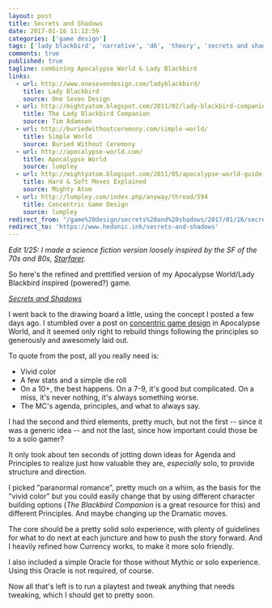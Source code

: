 ```yaml
---
layout: post
title: Secrets and Shadows
date: 2017-01-16 11:12:59
categories: ['game design']
tags: ['lady blackbird', 'narrative', 'd6', 'theory', 'secrets and shadows', 'starfarer', 'pbta', 'apocalypse world', 'rpglet']
comments: true
published: true
tagline: combining Apocalypse World & Lady Blackbird
links:
  - url: http://www.onesevendesign.com/ladyblackbird/
    title: Lady Blackbird
    source: One Seven Design
  - url: http://mightyatom.blogspot.com/2011/02/lady-blackbird-companion.html
    title: The Lady Blackbird Companion
    source: Tim Adamson
  - url: http://buriedwithoutceremony.com/simple-world/
    title: Simple World
    source: Buried Without Ceremony
  - url: http://apocalypse-world.com/
    title: Apocalypse World
    source: lumpley
  - url: http://mightyatom.blogspot.com/2011/05/apocalypse-world-guide-to-hard-moves.html
    title: Hard & Soft Moves Explained
    source: Mighty Atom
  - url: http://lumpley.com/index.php/anyway/thread/594
    title: Concentric Game Design
    source: lumpley
redirect_from: "/game%20design/secrets%20and%20shadows/2017/01/16/secrets-and-shadows.html"
redirect_to: 'https://www.hedonic.ink/secrets-and-shadows'
---
```


*Edit 1/25: I made a science fiction version loosely inspired by the SF of the 70s and 80s, [Starfarer](https://exposit.github.io/katarpgs/superlite/starfarer/).*

So here's the refined and prettified version of my Apocalypse World/Lady Blackbird inspired (powered?) game.

[*Secrets and Shadows*](https://exposit.github.io/katarpgs/superlite/secretsandshadows/)

I went back to the drawing board a little, using the concept I posted a few days ago. I stumbled over a post on [concentric game design](http://lumpley.com/index.php/anyway/thread/594) in Apocalypse World, and it seemed only right to rebuild things following the principles so generously and awesomely laid out.

<!--more-->

To quote from the post, all you really need is:

* Vivid color
* A few stats and a simple die roll
* On a 10+, the best happens. On a 7-9, it's good but complicated. On a miss, it's never nothing, it's always something worse.
* The MC's agenda, principles, and what to always say.

I had the second and third elements, pretty much, but not the first -- since it was a generic idea -- and not the last, since how important could those be to a solo gamer?

It only took about ten seconds of jotting down ideas for Agenda and Principles to realize just how valuable they are, *especially* solo, to provide structure and direction.

I picked "paranormal romance", pretty much on a whim, as the basis for the "vivid color" but you could easily change that by using different character building options (*The Blackbird Companion* is a great resource for this) and different Principles. And maybe changing up the Dramatic moves.

The core should be a pretty solid solo experience, with plenty of guidelines for what to do next at each juncture and how to push the story forward. And I heavily refined how Currency works, to make it more solo friendly.

I also included a simple Oracle for those without Mythic or solo experience. Using this Oracle is not required, of course.

Now all that's left is to run a playtest and tweak anything that needs tweaking, which I should get to pretty soon.
